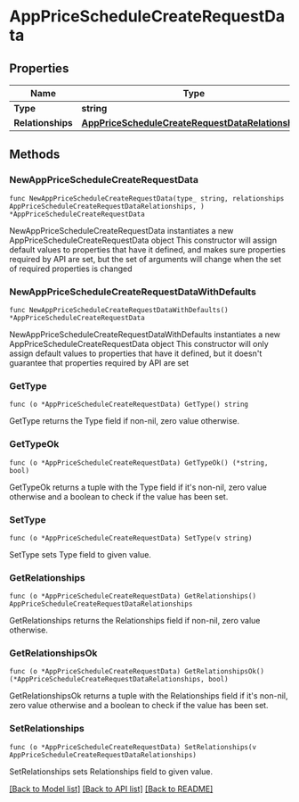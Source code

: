 # AppPriceScheduleCreateRequestData

## Properties

Name | Type | Description | Notes
------------ | ------------- | ------------- | -------------
**Type** | **string** |  | 
**Relationships** | [**AppPriceScheduleCreateRequestDataRelationships**](AppPriceScheduleCreateRequestDataRelationships.md) |  | 

## Methods

### NewAppPriceScheduleCreateRequestData

`func NewAppPriceScheduleCreateRequestData(type_ string, relationships AppPriceScheduleCreateRequestDataRelationships, ) *AppPriceScheduleCreateRequestData`

NewAppPriceScheduleCreateRequestData instantiates a new AppPriceScheduleCreateRequestData object
This constructor will assign default values to properties that have it defined,
and makes sure properties required by API are set, but the set of arguments
will change when the set of required properties is changed

### NewAppPriceScheduleCreateRequestDataWithDefaults

`func NewAppPriceScheduleCreateRequestDataWithDefaults() *AppPriceScheduleCreateRequestData`

NewAppPriceScheduleCreateRequestDataWithDefaults instantiates a new AppPriceScheduleCreateRequestData object
This constructor will only assign default values to properties that have it defined,
but it doesn't guarantee that properties required by API are set

### GetType

`func (o *AppPriceScheduleCreateRequestData) GetType() string`

GetType returns the Type field if non-nil, zero value otherwise.

### GetTypeOk

`func (o *AppPriceScheduleCreateRequestData) GetTypeOk() (*string, bool)`

GetTypeOk returns a tuple with the Type field if it's non-nil, zero value otherwise
and a boolean to check if the value has been set.

### SetType

`func (o *AppPriceScheduleCreateRequestData) SetType(v string)`

SetType sets Type field to given value.


### GetRelationships

`func (o *AppPriceScheduleCreateRequestData) GetRelationships() AppPriceScheduleCreateRequestDataRelationships`

GetRelationships returns the Relationships field if non-nil, zero value otherwise.

### GetRelationshipsOk

`func (o *AppPriceScheduleCreateRequestData) GetRelationshipsOk() (*AppPriceScheduleCreateRequestDataRelationships, bool)`

GetRelationshipsOk returns a tuple with the Relationships field if it's non-nil, zero value otherwise
and a boolean to check if the value has been set.

### SetRelationships

`func (o *AppPriceScheduleCreateRequestData) SetRelationships(v AppPriceScheduleCreateRequestDataRelationships)`

SetRelationships sets Relationships field to given value.



[[Back to Model list]](../README.md#documentation-for-models) [[Back to API list]](../README.md#documentation-for-api-endpoints) [[Back to README]](../README.md)


